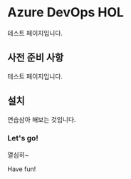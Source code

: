 # Azure DevOps HOL

테스트 페이지입니다.

## 사전 준비 사항

테스트 페이지입니다.

## 설치

연습삼아 해보는 것입니다.

### Let's go!

열심히~

Have fun!

